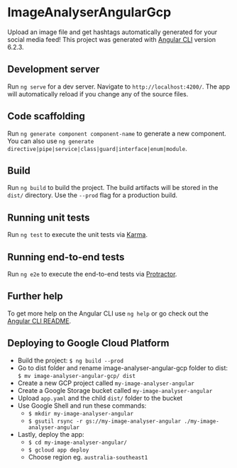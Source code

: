 # ImageAnalyserAngularGcp

Upload an image file and get hashtags automatically generated for your social media feed!
This project was generated with [Angular CLI](https://github.com/angular/angular-cli) version 6.2.3.

## Development server

Run `ng serve` for a dev server. Navigate to `http://localhost:4200/`. The app will automatically reload if you change any of the source files.

## Code scaffolding

Run `ng generate component component-name` to generate a new component. You can also use `ng generate directive|pipe|service|class|guard|interface|enum|module`.

## Build

Run `ng build` to build the project. The build artifacts will be stored in the `dist/` directory. Use the `--prod` flag for a production build.

## Running unit tests

Run `ng test` to execute the unit tests via [Karma](https://karma-runner.github.io).

## Running end-to-end tests

Run `ng e2e` to execute the end-to-end tests via [Protractor](http://www.protractortest.org/).

## Further help

To get more help on the Angular CLI use `ng help` or go check out the [Angular CLI README](https://github.com/angular/angular-cli/blob/master/README.md).

## Deploying to Google Cloud Platform

* Build the project: `$ ng build --prod`
* Go to dist folder and rename image-analyser-angular-gcp folder to dist: `$ mv image-analyser-angular-gcp/ dist`
* Create a new GCP project called `my-image-analyser-angular`
* Create a Google Storage bucket called `my-image-analyser-angular`
* Upload `app.yaml` and the child `dist/` folder to the bucket
* Use Google Shell and run these commands:
  * `$ mkdir my-image-analyser-angular`
  * `$ gsutil rsync -r gs://my-image-analyser-angular ./my-image-analyser-angular`
* Lastly, deploy the app:
  * `$ cd my-image-analyser-angular/`
  * `$ gcloud app deploy`
  * Choose region eg. `australia-southeast1`

